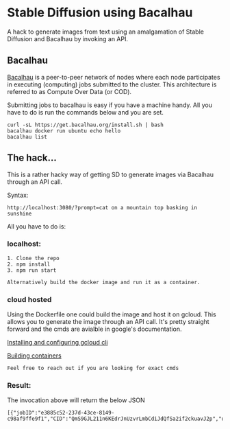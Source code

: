 # Stable Diffusion using Bacalhau

A hack to generate images from text using an amalgamation of Stable Diffusion and Bacalhau by invoking an API.

## Bacalhau 
[Bacalhau](https://www.bacalhau.org/) is a peer-to-peer network of nodes where each node participates in executing (computing) jobs submitted to the cluster. This architecture is referred to as Compute Over Data (or COD). 

Submitting jobs to bacalhau is easy if you have a machine handy. All you have to do is run the commands below and you are set.

```
curl -sL https://get.bacalhau.org/install.sh | bash
bacalhau docker run ubuntu echo hello
bacalhau list
```

## The hack...
This is a rather hacky way of getting SD to generate images via Bacalhau through an API call. 

Syntax:
```
http://localhost:3080/?prompt=cat on a mountain top basking in sunshine
```

All you have to do is:

### localhost:
```
1. Clone the repo
2. npm install
3. npm run start

Alternatively build the docker image and run it as a container.
```

### cloud hosted
Using the Dockerfile one could build the image and host it on gcloud. This allows you to generate the image through an API call. It's pretty straight forward and the cmds are avialble in google's documentation.

[Installing and configuring gcloud cli](https://cloud.google.com/sdk/docs/install)

[Building containers](https://cloud.google.com/run/docs/building/containers#buildpacks)

```
Feel free to reach out if you are looking for exact cmds
```

### Result:

The invocation above will return the below JSON
```
[{"jobID":"e3885c52-237d-43ce-8149-c98af9ffe9f1","CID":"QmS9GJL211n6KEdrJnUzvrLmbCdiJdQfSa2if2ckuavJ2p","url":"https://ipfs.io/ipfs/QmS9GJL211n6KEdrJnUzvrLmbCdiJdQfSa2if2ckuavJ2p/outputs/image0.png"}]
```

 






